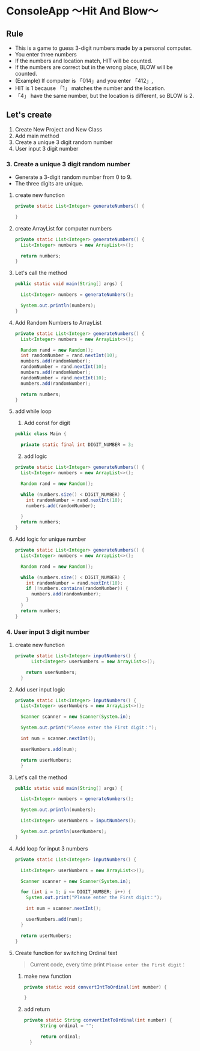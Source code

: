 # ConsoleApp 〜Hit And Blow〜

## Rule
- This is a game to guess 3-digit numbers made by a personal computer.
- You enter three numbers
- If the numbers and location match, HIT will be counted.
- If the numbers are correct but in the wrong place, BLOW will be counted.
- (Example) If computer is 「014」and you enter 「412」,
- HIT is 1 because 「1」 matches the number and the location.
- 「4」 have the same number, but the location is different, so BLOW is 2.

## Let's create
1. Create New Project and New Class
2. Add main method
3. Create a unique 3 digit random number
4. User input 3 digit number

### 3. Create a unique 3 digit random number
- Generate a 3-digit random number from 0 to 9.
- The three digits are unique.

1. create new function

    ```Java
    private static List<Integer> generateNumbers() {

    }
    ```

2. create ArrayList for computer numbers

    ```Java
    private static List<Integer> generateNumbers() {
      List<Integer> numbers = new ArrayList<>();

      return numbers;
    }
    ```

3. Let's call the method

    ```Java
    public static void main(String[] args) {

      List<Integer> numbers = generateNumbers();

      System.out.println(numbers);
    }
    ```

4. Add Random Numbers to ArrayList

    ```Java
    private static List<Integer> generateNumbers() {
      List<Integer> numbers = new ArrayList<>();

      Random rand = new Random();
      int randomNumber = rand.nextInt(10);
      numbers.add(randomNumber);
      randomNumber = rand.nextInt(10);
      numbers.add(randomNumber);
      randomNumber = rand.nextInt(10);
      numbers.add(randomNumber);

      return numbers;
    }
    ```

5. add while loop

    1. Add const for digit

      ```Java
      public class Main {

        private static final int DIGIT_NUMBER = 3;
      ```

    2. add logic

      ```Java
      private static List<Integer> generateNumbers() {
        List<Integer> numbers = new ArrayList<>();

        Random rand = new Random();

        while (numbers.size() < DIGIT_NUMBER) {
          int randomNumber = rand.nextInt(10);
          numbers.add(randomNumber);

        }
        return numbers;
      }
      ```

5. Add logic for unique number

    ```Java
    private static List<Integer> generateNumbers() {
      List<Integer> numbers = new ArrayList<>();

      Random rand = new Random();

      while (numbers.size() < DIGIT_NUMBER) {
        int randomNumber = rand.nextInt(10);
        if (!numbers.contains(randomNumber)) {
          numbers.add(randomNumber);
        }
      }
      return numbers;
    }
    ```

### 4. User input 3 digit number

1. create new function

    ```Java
    private static List<Integer> inputNumbers() {
		  List<Integer> userNumbers = new ArrayList<>();

  		return userNumbers;
	  }
    ```

2. Add user input logic

    ```Java
    private static List<Integer> inputNumbers() {
      List<Integer> userNumbers = new ArrayList<>();

      Scanner scanner = new Scanner(System.in);

      System.out.print("Please enter the First digit：");

      int num = scanner.nextInt();

      userNumbers.add(num);

      return userNumbers;
	  }
    ```

3. Let's call the method

    ```Java
    public static void main(String[] args) {

      List<Integer> numbers = generateNumbers();

      System.out.println(numbers);

      List<Integer> userNumbers = inputNumbers();

      System.out.println(userNumbers);
    }
    ```

4. Add loop for input 3 numbers

    ```Java
    private static List<Integer> inputNumbers() {

      List<Integer> userNumbers = new ArrayList<>();

      Scanner scanner = new Scanner(System.in);

      for (int i = 1; i <= DIGIT_NUMBER; i++) {
        System.out.print("Please enter the First digit：");

        int num = scanner.nextInt();

        userNumbers.add(num);
      }

      return userNumbers;
    }
    ```

5. Create function for switching Ordinal text

    > Current code, every time print `Please enter the First digit：`


    1. make new function

        ```Java
        private static void convertIntToOrdinal(int number) {

        }
        ```

    2. add return

        ```Java
        private static String convertIntToOrdinal(int number) {
		      String ordinal = "";

		      return ordinal;
	      }
        ```